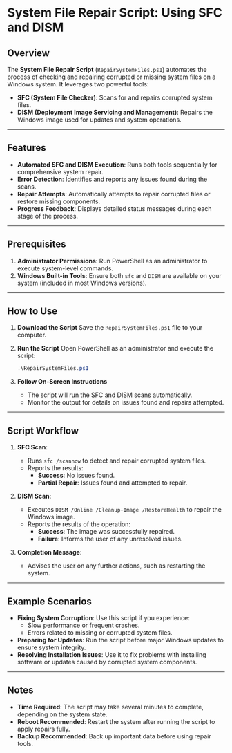 # System File Repair Script: Using SFC and DISM

## Overview

The **System File Repair Script** (`RepairSystemFiles.ps1`) automates the process of checking and repairing corrupted or missing system files on a Windows system. It leverages two powerful tools:
- **SFC (System File Checker)**: Scans for and repairs corrupted system files.
- **DISM (Deployment Image Servicing and Management)**: Repairs the Windows image used for updates and system operations.

---

## Features

- **Automated SFC and DISM Execution**: Runs both tools sequentially for comprehensive system repair.
- **Error Detection**: Identifies and reports any issues found during the scans.
- **Repair Attempts**: Automatically attempts to repair corrupted files or restore missing components.
- **Progress Feedback**: Displays detailed status messages during each stage of the process.

---

## Prerequisites

1. **Administrator Permissions**: Run PowerShell as an administrator to execute system-level commands.
2. **Windows Built-in Tools**: Ensure both `sfc` and `DISM` are available on your system (included in most Windows versions).

---

## How to Use

1. **Download the Script**
   Save the `RepairSystemFiles.ps1` file to your computer.

2. **Run the Script**
   Open PowerShell as an administrator and execute the script:
   ```powershell
   .\RepairSystemFiles.ps1
   ```

3. **Follow On-Screen Instructions**
   - The script will run the SFC and DISM scans automatically.
   - Monitor the output for details on issues found and repairs attempted.

---

## Script Workflow

1. **SFC Scan**:
   - Runs `sfc /scannow` to detect and repair corrupted system files.
   - Reports the results:
     - **Success**: No issues found.
     - **Partial Repair**: Issues found and attempted to repair.

2. **DISM Scan**:
   - Executes `DISM /Online /Cleanup-Image /RestoreHealth` to repair the Windows image.
   - Reports the results of the operation:
     - **Success**: The image was successfully repaired.
     - **Failure**: Informs the user of any unresolved issues.

3. **Completion Message**:
   - Advises the user on any further actions, such as restarting the system.

---

## Example Scenarios

- **Fixing System Corruption**:
  Use this script if you experience:
  - Slow performance or frequent crashes.
  - Errors related to missing or corrupted system files.
- **Preparing for Updates**:
  Run the script before major Windows updates to ensure system integrity.
- **Resolving Installation Issues**:
  Use it to fix problems with installing software or updates caused by corrupted system components.

---

## Notes

- **Time Required**: The script may take several minutes to complete, depending on the system state.
- **Reboot Recommended**: Restart the system after running the script to apply repairs fully.
- **Backup Recommended**: Back up important data before using repair tools.
